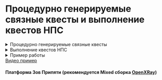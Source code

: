 
# Процедурно генерируемые связные квесты и выполнение квестов НПС

<details>
  <summary>Процедурно генерируемые связные квесты</summary>


Идея данной системы позаимствонна у Alife. Планировщик, основываясь на множестве условий и событий в игровом мире дает цели ГГ и НПС, они в свою очередь должны достигнуть определеного радиуса до цели, и если нужно выполнить условие выполнения квеста (убийство мобов, взятие предмета и тп). Далее планировщик может сгенерировать новые (под)цели для достижения основной цели.
Экземпляр планировщика генерирует свою линию квестов, в игре могут быть запущены несколько экземпляров планировщиков.
Планировщику в начале задаётся цель и НПС(ы), возможно ГГ, которые будут выполнять квесты, каждый НПС под планировщиком и активным заданием пытается выполнить цель, достигая цели непосредственно "пешком". Из-за того, что Alife непредсказуемый - с НПС(ами)  может случиться что угодно (смерть, кража квестового предмета и тд.). Получается что выполнение каждой квестовой линии планировщика будет уникально, при этом главная цель линии сохраняется.

### Примеры
**Цель:** Артефакт.

**Работодатели:** Сахаров, Волкодав, Бармен.

**Исполнители:** Вася, Петя, ГГ.

Пояснение:<br>
*Одиночка Вася получает квест от Сахорова на доставку нового единственного артефакта из далёкого и страшного места Зоны. Наёмник Петя получает такой же заказ от Волкодава. ГГ получет заказ от Бармена*
Развития событий:<br> 
- Вася дошёл до артефакта, взял его и отнес Сахорову, Петя не нагнал Васю, ГГ не выполнял квест.
- Вася дошёл до артефакта, застаёт на месте ГГ с артефактом, происходит разговор или пальба, по пути назад на ГГ нападает Петя.
- Петя дошёл до артефакта, взял его но по пути его убили мутанты, (ГГ как бы случайно получаерт сообщение о месте где искать труп),  - Петя наход труп первым и забирает артефакт и доставляет Сахорову (у ГГ задание провалено)

Это очень топорные и простые примеры, но на них видно, что ситуации могут складываться по разному в огромном количестве вариаций.
</details>

<details>
  <summary>Выполнение квестов НПС</summary>
***
Для того чтобы НПС могли выполнять квесты им нужно создать специальную схему поведения, схема эта написана таким образом, что планировщик квестов подставляет координаты целей, чтобы НПС шёл к этим координатам, по достижению координат - схема сигнализирует планировщику и ждет новых целей или отпускает НПС.
</details>

<details>
	<summary>Пример работы</summary>
Для тестирования и просто просмотра работы системы - скачайте сохранение из папки "save" данного репозитория, загрузите его, навидите прицел на любого НПС, выйдите в главное меню, нажмите "I", вернитесь в игру. В игре заспавнится НПС-работодатель и объект-цель "Ноутбук". Можно проследить как назначенный НПС будет двигаться к НПС-работодателю, затем к цели "Ноутбуку", возьмет ноутбук и потом обратно к работодателю. Цель-объект можно переносить в и наблюдать как НПС будет на это реагировать.
</details>
<a href="https://youtu.be/otGTh_2ASr0" target="_blank">Видео пример</a>

#### Платформа Зов Припяти (рекомендуется Mixed сборка [OpenXRay](https://github.com/OpenXRay/xray-16))
